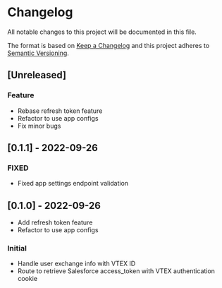# Changelog

All notable changes to this project will be documented in this file.

The format is based on [Keep a Changelog](http://keepachangelog.com/en/1.0.0/)
and this project adheres to [Semantic Versioning](http://semver.org/spec/v2.0.0.html).

## [Unreleased]

### Feature

- Rebase refresh token feature
- Refactor to use app configs
- Fix minor bugs

## [0.1.1] - 2022-09-26

### FIXED

- Fixed app settings endpoint validation

## [0.1.0] - 2022-09-26

- Add refresh token feature
- Refactor to use app configs

### Initial

- Handle user exchange info with VTEX ID
- Route to retrieve Salesforce access_token with VTEX authentication cookie
  